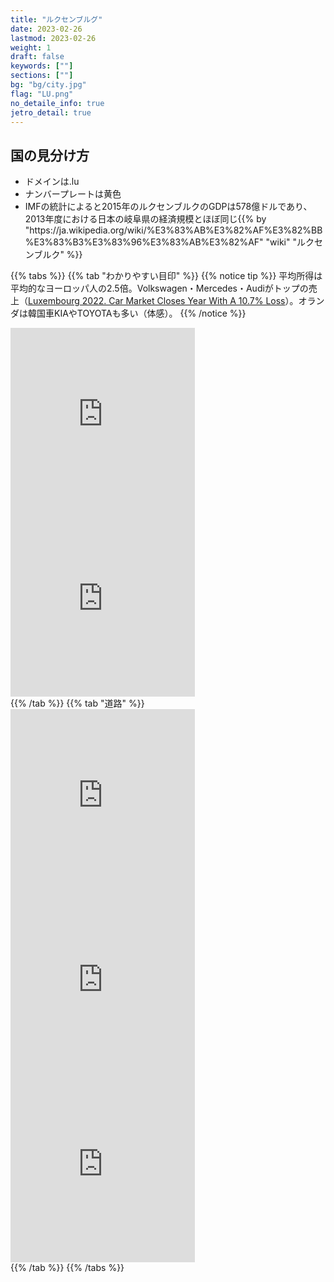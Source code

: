 ```yaml
---
title: "ルクセンブルグ"
date: 2023-02-26
lastmod: 2023-02-26
weight: 1
draft: false
keywords: [""]
sections: [""]
bg: "bg/city.jpg"
flag: "LU.png"
no_detaile_info: true
jetro_detail: true
---
```


<div class="main-desciption country-description">
    <h2 class="section-title">国の見分け方</h2>
    <ul class="rule-list">
        <li>ドメインは<span class="quiz">.lu</span></li>
        <li>ナンバープレートは<span class="quiz">黄色</span></li>
        <li>IMFの統計によると2015年のルクセンブルクのGDPは578億ドルであり、2013年度における日本の岐阜県の経済規模とほぼ同じ{{% by "https://ja.wikipedia.org/wiki/%E3%83%AB%E3%82%AF%E3%82%BB%E3%83%B3%E3%83%96%E3%83%AB%E3%82%AF" "wiki" "ルクセンブルク" %}}</li>
    </ul>
</div>

<div class="googlemap-if">
</div>

{{% tabs  %}}
{{% tab "わかりやすい目印" %}}
{{% notice tip %}}
平均所得は平均的なヨーロッパ人の2.5倍。Volkswagen・Mercedes・Audiがトップの売上（<a href="https://www.focus2move.com/luxembourg-car-market-2022/">Luxembourg 2022. Car Market Closes Year With A 10.7% Loss</a>）。オランダは韓国車KIAやTOYOTAも多い（体感）。
{{% /notice %}}
<div class="googlemap-if">
<iframe src="https://www.google.com/maps/embed?pb=!4v1679851762396!6m8!1m7!1sNJ1F5MurR6O35W7zUbj8tg!2m2!1d49.80578058482013!2d5.93221134254947!3f76.29971083603118!4f-17.926196423789023!5f3.325193203789971" width="295" height="295" style="border:0;" allowfullscreen="" loading="lazy" referrerpolicy="no-referrer-when-downgrade"></iframe>
<iframe src="https://www.google.com/maps/embed?pb=!4v1681214963402!6m8!1m7!1sbpAIMbE2WLSf7I-2GCa0sg!2m2!1d49.80531756965897!2d5.932715871267956!3f312.6156234899913!4f-11.435950789360064!5f3.292224819906798" width="295" height="295" style="border:0;" allowfullscreen="" loading="lazy" referrerpolicy="no-referrer-when-downgrade"></iframe>
</div>
{{% /tab %}}
{{% tab "道路" %}}
<div class="googlemap-if">
<iframe src="https://www.google.com/maps/embed?pb=!4v1681215101775!6m8!1m7!1sxkEiQnUK0bi3YJhH9UuwhA!2m2!1d49.80313831396025!2d5.930719732202099!3f155.74313819335805!4f-4.212427024882885!5f1.7041012638308328" width="295" height="295" style="border:0;" allowfullscreen="" loading="lazy" referrerpolicy="no-referrer-when-downgrade"></iframe>
<iframe src="https://www.google.com/maps/embed?pb=!4v1679851824764!6m8!1m7!1sfUEPtWKYMUxEiFnzRBTkHQ!2m2!1d49.80549947226078!2d5.932658346598799!3f28.037884318494097!4f-20.581478578256963!5f3.137841119237799" width="295" height="295" style="border:0;" allowfullscreen="" loading="lazy" referrerpolicy="no-referrer-when-downgrade"></iframe>
<iframe src="https://www.google.com/maps/embed?pb=!4v1679851875252!6m8!1m7!1stGTJUXm7nhZXo34Mgh12KA!2m2!1d49.80299670259026!2d5.937722749587223!3f286.10323602402264!4f-18.09823552474255!5f3.130529601974369" width="295" height="295" style="border:0;" allowfullscreen="" loading="lazy" referrerpolicy="no-referrer-when-downgrade"></iframe>
</div>
{{% /tab %}}
{{% /tabs %}}